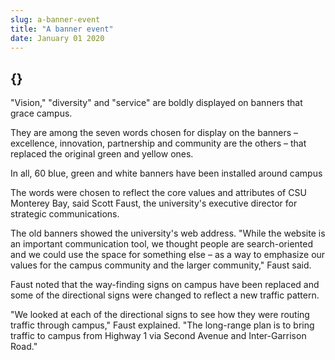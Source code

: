 ```yaml
---
slug: a-banner-event
title: "A banner event"
date: January 01 2020
---
```


<h2>{}</h2><p>"Vision," "diversity" and "service" are boldly displayed on banners that grace campus.
</p><p>They are among the seven words chosen for display on the banners – excellence, innovation, partnership and community are the others – that replaced the original green and yellow ones.
</p><p>In all, 60 blue, green and white banners have been installed around campus
</p><p>The words were chosen to reflect the core values and attributes of CSU Monterey Bay, said Scott Faust, the university's executive director for strategic communications.
</p><p>The old banners showed the university's web address. "While the website is an important communication tool, we thought people are search-oriented and we could use the space for something else – as a way to emphasize our values for the campus community and the larger community," Faust said.
</p><p>Faust noted that the way-finding signs on campus have been replaced and some of the directional signs were changed to reflect a new traffic pattern.
</p><p>"We looked at each of the directional signs to see how they were routing traffic through campus," Faust explained. "The long-range plan is to bring traffic to campus from Highway 1 via Second Avenue and Inter-Garrison Road."
</p>
